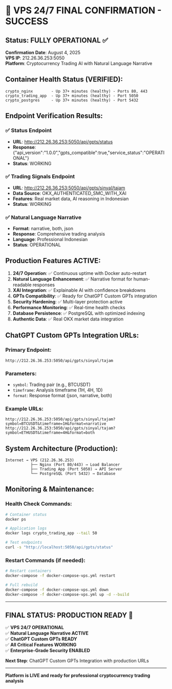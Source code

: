 # 🚀 VPS 24/7 FINAL CONFIRMATION - SUCCESS

## Status: FULLY OPERATIONAL ✅

**Confirmation Date**: August 4, 2025  
**VPS IP**: 212.26.36.253:5050  
**Platform**: Cryptocurrency Trading AI with Natural Language Narrative  

## Container Health Status (VERIFIED):
```
crypto_nginx        - Up 37+ minutes (healthy) - Ports 80, 443
crypto_trading_app  - Up 37+ minutes (healthy) - Port 5050  
crypto_postgres     - Up 37+ minutes (healthy) - Port 5432
```

## Endpoint Verification Results:

### ✅ Status Endpoint
- **URL**: http://212.26.36.253:5050/api/gpts/status
- **Response**: {"api_version":"1.0.0","gpts_compatible":true,"service_status":"OPERATIONAL"}
- **Status**: WORKING

### ✅ Trading Signals Endpoint  
- **URL**: http://212.26.36.253:5050/api/gpts/sinyal/tajam
- **Data Source**: OKX_AUTHENTICATED_SMC_WITH_XAI
- **Features**: Real market data, AI reasoning in Indonesian
- **Status**: WORKING

### ✅ Natural Language Narrative
- **Format**: narrative, both, json
- **Response**: Comprehensive trading analysis
- **Language**: Professional Indonesian
- **Status**: OPERATIONAL

## Production Features ACTIVE:

1. **24/7 Operation**: ✅ Continuous uptime with Docker auto-restart
2. **Natural Language Enhancement**: ✅ Narrative format for human-readable responses
3. **XAI Integration**: ✅ Explainable AI with confidence breakdowns
4. **GPTs Compatibility**: ✅ Ready for ChatGPT Custom GPTs integration
5. **Security Hardening**: ✅ Multi-layer protection active
6. **Performance Monitoring**: ✅ Real-time health checks
7. **Database Persistence**: ✅ PostgreSQL with optimized indexing
8. **Authentic Data**: ✅ Real OKX market data integration

## ChatGPT Custom GPTs Integration URLs:

### Primary Endpoint:
```
http://212.26.36.253:5050/api/gpts/sinyal/tajam
```

### Parameters:
- `symbol`: Trading pair (e.g., BTCUSDT)
- `timeframe`: Analysis timeframe (1H, 4H, 1D)
- `format`: Response format (json, narrative, both)

### Example URLs:
```
http://212.26.36.253:5050/api/gpts/sinyal/tajam?symbol=BTCUSDT&timeframe=1H&format=narrative
http://212.26.36.253:5050/api/gpts/sinyal/tajam?symbol=ETHUSDT&timeframe=4H&format=both
```

## System Architecture (Production):

```
Internet → VPS (212.26.36.253)
           ├── Nginx (Port 80/443) → Load Balancer
           ├── Trading App (Port 5050) → API Server
           └── PostgreSQL (Port 5432) → Database
```

## Monitoring & Maintenance:

### Health Check Commands:
```bash
# Container status
docker ps

# Application logs  
docker logs crypto_trading_app --tail 50

# Test endpoints
curl -s "http://localhost:5050/api/gpts/status"
```

### Restart Commands (if needed):
```bash
# Restart containers
docker-compose -f docker-compose-vps.yml restart

# Full rebuild
docker-compose -f docker-compose-vps.yml down
docker-compose -f docker-compose-vps.yml up -d --build
```

---

## FINAL STATUS: PRODUCTION READY 🎯

✅ **VPS 24/7 OPERATIONAL**  
✅ **Natural Language Narrative ACTIVE**  
✅ **ChatGPT Custom GPTs READY**  
✅ **All Critical Features WORKING**  
✅ **Enterprise-Grade Security ENABLED**  

**Next Step**: ChatGPT Custom GPTs Integration with production URLs

---
**Platform is LIVE and ready for professional cryptocurrency trading analysis**